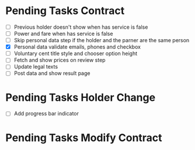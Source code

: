 # Pending Tasks Contract

- [ ] Previous holder doesn't show when has service is false
- [ ] Power and fare when has service is false
- [ ] Skip personal data step if the holder and the parner are the same person
- [x] Personal data validate emails, phones and checkbox
- [ ] Voluntary cent title style and chooser option height
- [ ] Fetch and show prices on review step
- [ ] Update legal texts
- [ ] Post data and show result page

# Pending Tasks Holder Change

- [ ] Add progress bar indicator

# Pending Tasks Modify Contract